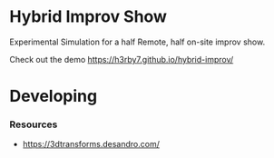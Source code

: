 # Hybrid Improv Show

Experimental Simulation for a half Remote, half on-site improv show.

Check out the demo https://h3rby7.github.io/hybrid-improv/

# Developing

### Resources

* https://3dtransforms.desandro.com/